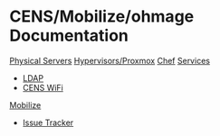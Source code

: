 # CENS/Mobilize/ohmage Documentation

[Physical Servers](physical.md)
[Hypervisors/Proxmox](hypervisors.md)
[Chef](chef.md)
[Services]()

  * [LDAP](ldap.md)
  * [CENS WiFi](wifi.md)

[Mobilize]()

  * [Issue Tracker](mz-issue-tracker.md)